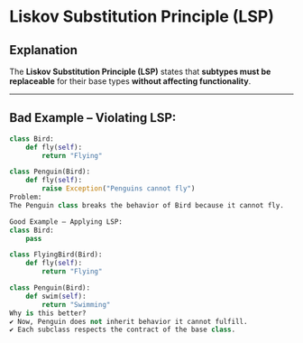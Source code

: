# Liskov Substitution Principle (LSP)

## Explanation  
The **Liskov Substitution Principle (LSP)** states that **subtypes must be replaceable** for their base types **without affecting functionality**.

---

## Bad Example – Violating LSP:
```python
class Bird:
    def fly(self):
        return "Flying"

class Penguin(Bird):
    def fly(self):
        raise Exception("Penguins cannot fly")
Problem:
The Penguin class breaks the behavior of Bird because it cannot fly.

Good Example – Applying LSP:
class Bird:
    pass

class FlyingBird(Bird):
    def fly(self):
        return "Flying"

class Penguin(Bird):
    def swim(self):
        return "Swimming"
Why is this better?
✔ Now, Penguin does not inherit behavior it cannot fulfill.
✔ Each subclass respects the contract of the base class.